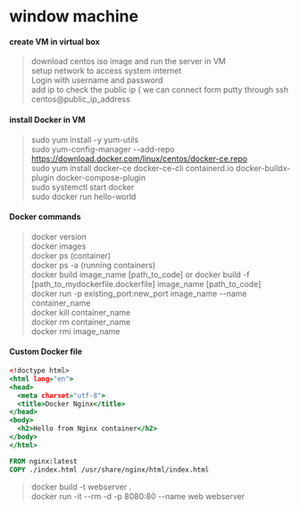 
# window machine

#### create VM in virtual box  
> download centos iso image and run the server in VM  
> setup network to access system internet  
> Login with username and password  
> add ip to check the public ip ( we can connect form putty through ssh centos@public_ip_address  

#### install Docker in VM  
> sudo yum install -y yum-utils  
> sudo yum-config-manager --add-repo https://download.docker.com/linux/centos/docker-ce.repo  
> sudo yum install docker-ce docker-ce-cli containerd.io docker-buildx-plugin docker-compose-plugin  
> sudo systemctl start docker  
> sudo docker run hello-world  

#### Docker commands  
> docker version  
> docker images  
> docker ps (container)  
> docker ps -a (running containers)  
> docker build image_name [path_to_code] or docker build -f [path_to_mydockerfile.dockerfile] image_name [path_to_code]  
> docker run -p existing_port:new_port image_name  --name container_name  
> docker kill container_name  
> docker rm container_name  
> docker rmi image_name  

#### Custom Docker file
```index.html
<!doctype html>
<html lang="en">
<head>
  <meta charset="utf-8">
  <title>Docker Nginx</title>
</head>
<body>
  <h2>Hello from Nginx container</h2>
</body>
</html>
```

```Dockerfile
FROM nginx:latest
COPY ./index.html /usr/share/nginx/html/index.html
```

> docker build -t webserver .  
> docker run -it --rm -d -p 8080:80 --name web webserver  

